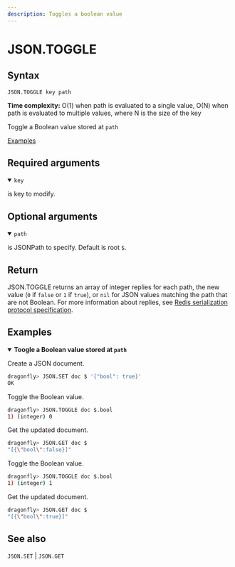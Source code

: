 ```yaml
---
description: Toggles a boolean value
---
```


# JSON.TOGGLE

## Syntax

    JSON.TOGGLE key path

**Time complexity:** O(1) when path is evaluated to a single value, O(N) when path is evaluated to multiple values, where N is the size of the key

Toggle a Boolean value stored at `path`

[Examples](#examples)

## Required arguments

<details open><summary><code>key</code></summary> 

is key to modify.
</details>

## Optional arguments

<details open><summary><code>path</code></summary> 

is JSONPath to specify. Default is root `$`. 

</details>

## Return

JSON.TOGGLE returns an array of integer replies for each path, the new value (`0` if `false` or `1` if `true`), or `nil` for JSON values matching the path that are not Boolean.
For more information about replies, see [Redis serialization protocol specification](https://redis.io/docs/reference/protocol-spec).

## Examples

<details open>
<summary><b>Toogle a Boolean value stored at <code>path</code></b></summary>

Create a JSON document.

``` bash
dragonfly> JSON.SET doc $ '{"bool": true}'
OK
```

Toggle the Boolean value.

``` bash
dragonfly> JSON.TOGGLE doc $.bool
1) (integer) 0
```

Get the updated document.

``` bash
dragonfly> JSON.GET doc $
"[{\"bool\":false}]"
```

Toggle the Boolean value.

``` bash
dragonfly> JSON.TOGGLE doc $.bool
1) (integer) 1
```

Get the updated document.

``` bash
dragonfly> JSON.GET doc $
"[{\"bool\":true}]"
```
</details>

## See also

`JSON.SET` | `JSON.GET` 
